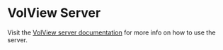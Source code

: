 # VolView Server

Visit the [VolView server documentation](../documentation/content/doc/server.md)
for more info on how to use the server.